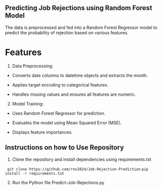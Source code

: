 ## Predicting Job Rejections using Random Forest Model

The data is preprocessed and fed into a Random Forest Regressor model to predict the probability of rejection based on various features.

# Features

1. Data Preprocessing:

  - Converts date columns to datetime objects and extracts the month.

  - Applies target encoding to categorical features.

  - Handles missing values and ensures all features are numeric.

2. Model Training:

  - Uses Random Forest Regressor for prediction.

  - Evaluates the model using Mean Squared Error (MSE).

  - Displays feature importances.

## Instructions on how to Use Repository

1. Clone the repository and install dependencies using requirements.txt

``` git clone https://github.com/rnx2024/Job-Rejection-Prediction```
```pip install -r requirements.txt```

2. Run the Python file Predict-Job-Rejections.py

